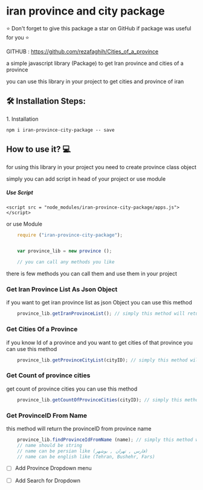# iran province and city package 

⭐ Don't forget to give this package a star on GitHub if package was useful for you ⭐


GITHUB : https://github.com/rezafaghih/Cities_of_a_province

a simple javascript library (Package) to get Iran province and cities of a province 

you can use this library in your project to get cities and province of iran 


<h2>🛠️ Installation Steps:</h2>

<p>1. Installation</p>

```
npm i iran-province-city-package -- save
```

<h2>How to use it? 💻</h2>

for using this library in your project you need to create province class object 

simply you can add script in head of your project or use module 

<h5>Use Script</h5>

```
<script src = "node_modules/iran-province-city-package/apps.js"></script>
```

or use Module 

```javascript 
    require ("iran-province-city-package");
```

```javascript

    var province_lib = new province (); 

    // you can call any methods you like
```

there is few methods you can call them and use them in your project

<h3>Get Iran Province List As Json Object</h3>

if you want to get iran province list as json Object you can use this method

```javascript 
    province_lib.getIranProvinceList(); // simply this method will return a json 
```


<h3>Get Cities Of a Province</h3>

if you know Id of a province and you want to get cities of that province you can use this method

```javascript 
    province_lib.getProvinceCityList(cityID); // simply this method will return a json 
```

<h3>Get Count of province cities</h3>

get count of province cities you can use this method 
```javascript 
    province_lib.getCountOfProvinceCities(cityID); // simply this method will integer
```

<h3>Get ProvinceID From Name</h3>

this method will return the provinceID from province name
```javascript 
    province_lib.findProvinceIdFromName (name); // simply this method will ID of province
    // name should be string
    // name can be persian like (فارس , تهران , بوشهر)
    // name can be english like (Tehran, Bushehr, Fars)
```


- [ ] Add Province Dropdown menu
- [ ] Add Search for Dropdown

